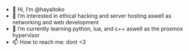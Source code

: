 - 👋 Hi, I’m @hayaitoko
- 👀 I’m interested in ethical hacking and server hosting aswell as networking and web development
- 🌱 I’m currently learning python, lua, and c++ aswell as the proxmox hypervisor
- 📫 How to reach me: dont <3

<!---
hayaitoko/hayaitoko is a ✨ special ✨ repository because its `README.md` (this file) appears on your GitHub profile.
You can click the Preview link to take a look at your changes.
--->
